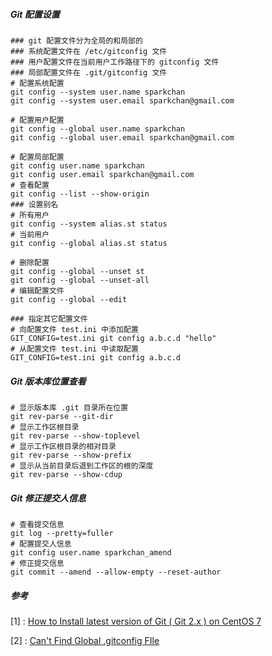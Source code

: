 ##### Git 配置设置

```shell
### git 配置文件分为全局的和局部的
### 系统配置文件在 /etc/gitconfig 文件
### 用户配置文件在当前用户工作路径下的 gitconfig 文件
### 局部配置文件在 .git/gitconfig 文件
# 配置系统配置
git config --system user.name sparkchan
git config --system user.email sparkchan@gmail.com

# 配置用户配置
git config --global user.name sparkchan
git config --global user.email sparkchan@gmail.com

# 配置局部配置
git config user.name sparkchan
git config user.email sparkchan@gmail.com
# 查看配置
git config --list --show-origin
### 设置别名
# 所有用户
git config --system alias.st status
# 当前用户
git config --global alias.st status

# 删除配置
git config --global --unset st
git config --global --unset-all
# 编辑配置文件
git config --global --edit

### 指定其它配置文件
# 向配置文件 test.ini 中添加配置
GIT_CONFIG=test.ini git config a.b.c.d "hello"
# 从配置文件 test.ini 中读取配置
GIT_CONFIG=test.ini git config a.b.c.d
```

##### Git 版本库位置查看

```shell
# 显示版本库 .git 目录所在位置
git rev-parse --git-dir
# 显示工作区根目录
git rev-parse --show-toplevel
# 显示工作区根目录的相对目录
git rev-parse --show-prefix
# 显示从当前目录后退到工作区的根的深度
git rev-parse --show-cdup
```

##### Git 修正提交人信息

```shell
# 查看提交信息
git log --pretty=fuller
# 配置提交人信息
git config user.name sparkchan_amend
# 修正提交信息
git commit --amend --allow-empty --reset-author
```

##### 参考

[1] : [How to Install latest version of Git ( Git 2.x ) on CentOS 7](https://computingforgeeks.com/how-to-install-latest-version-of-git-git-2-x-on-centos-7/)

[2] : [Can't Find Global .gitconfig FIle](https://stackoverflow.com/questions/39670247/cant-find-global-gitconfig-file)